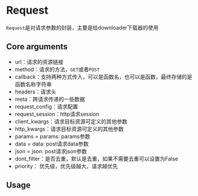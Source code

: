 # Request
`Request`是对请求参数的封装，主要是给downloader下载器的使用


## Core arguments
- url：请求的资源链接
- method：请求的方法，`GET`或者`POST`
- callback：支持两种方式传入，可以是函数名，也可以是函数，最终存储的是函数名称字符串
- headers：请求头
- meta：跨请求传递的一些数据
- request_config：请求配置
- request_session：http请求session
- client_kwargs：请求目标资源可定义的其他参数
- http_kwargs：请求目标资源可定义的其他参数
- params = params: params参数
- data = data: post请求data参数
- json = json: post请求json参数
- dont_filter：是否去重，默认是去重，如果不需要去重可以设置为False
- priority： 优先级，优先级越大，请求越优先


## Usage



